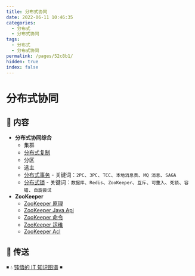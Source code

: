 ```yaml
---
title: 分布式协同
date: 2022-06-11 10:46:35
categories:
  - 分布式
  - 分布式协同
tags:
  - 分布式
  - 分布式协同
permalink: /pages/52c8b1/
hidden: true
index: false
---
```


# 分布式协同

## 📖 内容

- **分布式协同综合**
  - 集群
  - [分布式复制](01.分布式协同综合/02.分布式复制.md)
  - 分区
  - 选主
  - [分布式事务](01.分布式协同综合/05.分布式事务.md) - 关键词：`2PC`、`3PC`、`TCC`、`本地消息表`、`MQ 消息`、`SAGA`
  - [分布式锁](01.分布式协同综合/07.分布式锁) - 关键词：`数据库`、`Redis`、`ZooKeeper`、`互斥`、`可重入`、`死锁`、`容错`、`自旋尝试`
- **ZooKeeper**
  - [ZooKeeper 原理](02.ZooKeeper/01.ZooKeeper原理.md)
  - [ZooKeeper Java Api](02.ZooKeeper/02.ZooKeeperJavaApi.md)
  - [ZooKeeper 命令](02.ZooKeeper/03.ZooKeeper命令.md)
  - [ZooKeeper 运维](02.ZooKeeper/04.ZooKeeper运维.md)
  - [ZooKeeper Acl](02.ZooKeeper/05.ZooKeeperAcl.md)

## 🚪 传送

◾ 💧 [钝悟的 IT 知识图谱](https://dunwu.github.io/waterdrop/) ◾
